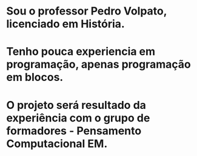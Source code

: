 # Sou o professor Pedro Volpato, licenciado em História.   
# Tenho pouca experiencia em programação, apenas programação em blocos.
# O projeto será resultado da experiência com o grupo de formadores - Pensamento Computacional EM.
